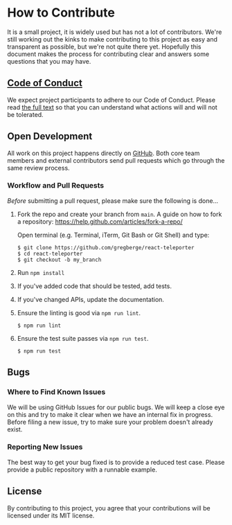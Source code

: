 # How to Contribute

It is a small project, it is widely used but has not a lot of contributors. We're still working out the kinks to make contributing to this project as easy and transparent as possible, but we're not quite there yet. Hopefully this document makes the process for contributing clear and answers some questions that you may have.

## [Code of Conduct](https://github.com/gregberge/react-teleporter/blob/main/CODE_OF_CONDUCT.md)

We expect project participants to adhere to our Code of Conduct. Please read [the full text](https://github.com/gregberge/react-teleporter/blob/main/CODE_OF_CONDUCT.md) so that you can understand what actions will and will not be tolerated.

## Open Development

All work on this project happens directly on [GitHub](/). Both core team members and external contributors send pull requests which go through the same review process.

### Workflow and Pull Requests

_Before_ submitting a pull request, please make sure the following is done…

1.  Fork the repo and create your branch from `main`. A guide on how to fork a repository: https://help.github.com/articles/fork-a-repo/

    Open terminal (e.g. Terminal, iTerm, Git Bash or Git Shell) and type:

    ```sh-session
    $ git clone https://github.com/gregberge/react-teleporter
    $ cd react-teleporter
    $ git checkout -b my_branch
    ```

2.  Run `npm install`

3.  If you've added code that should be tested, add tests.

4.  If you've changed APIs, update the documentation.

5.  Ensure the linting is good via `npm run lint`.

    ```sh-session
    $ npm run lint
    ```

6.  Ensure the test suite passes via `npm run test`.

    ```sh-session
    $ npm run test
    ```

## Bugs

### Where to Find Known Issues

We will be using GitHub Issues for our public bugs. We will keep a close eye on this and try to make it clear when we have an internal fix in progress. Before filing a new issue, try to make sure your problem doesn't already exist.

### Reporting New Issues

The best way to get your bug fixed is to provide a reduced test case. Please provide a public repository with a runnable example.

## License

By contributing to this project, you agree that your contributions will be licensed under its MIT license.
